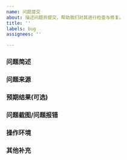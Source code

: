 ```yaml
---
name: 问题提交 
about: 描述问题并提交，帮助我们对其进行检查与修复。 
title: ''
labels: bug 
assignees: ''

---
```


### **问题简述**
<!--用简短的话语描述一下大概问题。-->

### **问题来源**

<!-- 
描述一下通过哪些操作才发现的问题，如：
1. 打开 '...'
2. 点击了 '....'
3. 出现了报错 '....'
-->

### **预期结果**(可选)
<!--如果问题不发生，应该是什么情况-->

### **问题截图/问题报错**
<!--如果有报错或输出，请提供截图。-->

### **操作环境**
<!--请在后台输入 `version` 并复制相关输出。-->

### **其他补充**
<!--如有其他补充，可以在这里描述。-->
